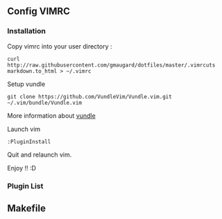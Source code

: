 Config VIMRC
-------------

### Installation

Copy vimrc into your user directory : 
```
curl http://raw.githubusercontent.com/gmaugard/dotfiles/master/.vimrcuts markdown.to_html > ~/.vimrc
```


Setup vundle
```
git clone https://github.com/VundleVim/Vundle.vim.git ~/.vim/bundle/Vundle.vim
```

More information about [vundle](https://github.com/VundleVim/Vundle.vim)


Launch vim 
```
:PluginInstall
```

Quit and relaunch vim.

Enjoy !! :D


### Plugin List

Makefile
-------------

